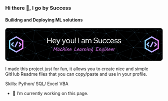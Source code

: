 ### Hi there 👋, I go by Success
#### Builidng and Deploying ML solutions
![Builidng and Deploying ML solutions](https://github.com/Esuola/Esuola/blob/main/github-header-image.png)

I made this project just for fun, it allows you to create nice and simple GitHub Readme files that you can copy/paste and use in your profile.

Skills: Python/ SQL/ Excel VBA

- 🔭 I’m currently working on this page. 





<!--
**Esuola/Esuola** is a ✨ _special_ ✨ repository because its `README.md` (this file) appears on your GitHub profile.

Here are some ideas to get you started:

- 🔭 I’m currently working on ...
- 🌱 I’m currently learning ...
- 👯 I’m looking to collaborate on ...
- 🤔 I’m looking for help with ...
- 💬 Ask me about ...
- 📫 How to reach me: ...
- 😄 Pronouns: ...
- ⚡ Fun fact: ...
-->
